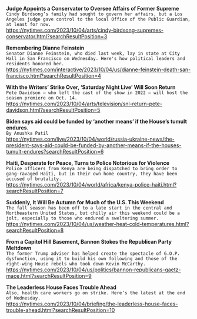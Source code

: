 **Judge Appoints a Conservator to Oversee Affairs of Former Supreme**\
`Cindy Birdsong’s family had sought to govern her affairs, but a Los Angeles judge gave control to the local Office of the Public Guardian, at least for now.`\
https://nytimes.com/2023/10/04/arts/cindy-birdsong-supremes-conservator.html?searchResultPosition=3

**Remembering Dianne Feinstein**\
`Senator Dianne Feinstein, who died last week, lay in state at City Hall in San Francisco on Wednesday. Here's how political leaders and residents honored her.`\
https://nytimes.com/interactive/2023/10/04/us/dianne-feinstein-death-san-francisco.html?searchResultPosition=4

**With the Writers’ Strike Over, ‘Saturday Night Live’ Will Soon Return**\
`Pete Davidson — who left the cast of the show in 2022 — will host the season premiere on Oct. 14.`\
https://nytimes.com/2023/10/04/arts/television/snl-return-pete-davidson.html?searchResultPosition=5

**Biden says aid could be funded by ‘another means’ if the House’s tumult endures.**\
`By Anushka Patil`\
https://nytimes.com/live/2023/10/04/world/russia-ukraine-news/the-president-says-aid-could-be-funded-by-another-means-if-the-houses-tumult-endures?searchResultPosition=6

**Haiti, Desperate for Peace, Turns to Police Notorious for Violence**\
`Police officers from Kenya are being dispatched to bring order to gang-ravaged Haiti, but in their own home country, they have been accused of brutality.`\
https://nytimes.com/2023/10/04/world/africa/kenya-police-haiti.html?searchResultPosition=7

**Suddenly, It Will Be Autumn for Much of the U.S. This Weekend**\
`The fall season has been off to a late start in the central and Northeastern United States, but chilly air this weekend could be a jolt, especially to those who endured a sweltering summer.`\
https://nytimes.com/2023/10/04/us/weather-heat-cold-temperatures.html?searchResultPosition=8

**From a Capitol Hill Basement, Bannon Stokes the Republican Party Meltdown**\
`The former Trump adviser has helped create the spectacle of G.O.P. dysfunction, using it to build his own following and those of the right-wing House rebels who took down Kevin McCarthy.`\
https://nytimes.com/2023/10/04/us/politics/bannon-republicans-gaetz-mace.html?searchResultPosition=9

**The Leaderless House Faces Trouble Ahead**\
`Also, health care workers go on strike. Here’s the latest at the end of Wednesday.`\
https://nytimes.com/2023/10/04/briefing/the-leaderless-house-faces-trouble-ahead.html?searchResultPosition=10

